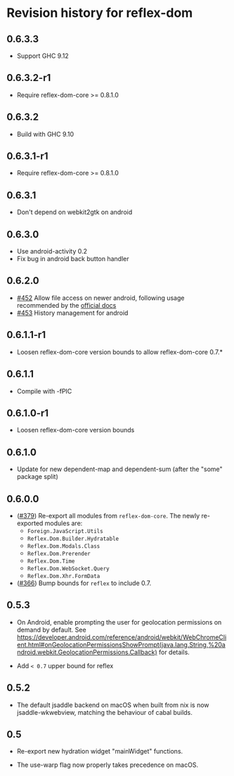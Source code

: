 # Revision history for reflex-dom

## 0.6.3.3

* Support GHC 9.12

## 0.6.3.2-r1

* Require reflex-dom-core >= 0.8.1.0

## 0.6.3.2

* Build with GHC 9.10

## 0.6.3.1-r1

* Require reflex-dom-core >= 0.8.1.0

## 0.6.3.1

* Don't depend on webkit2gtk on android

## 0.6.3.0

* Use android-activity 0.2
* Fix bug in android back button handler

## 0.6.2.0

* [#452](https://github.com/reflex-frp/reflex-dom/pull/452) Allow file access on newer android, following usage recommended by the [official docs](https://developer.android.com/reference/androidx/webkit/WebViewAssetLoader)
* [#453](https://github.com/reflex-frp/reflex-dom/pull/453) History management for android

## 0.6.1.1-r1

* Loosen reflex-dom-core version bounds to allow reflex-dom-core 0.7.*

## 0.6.1.1

* Compile with -fPIC

## 0.6.1.0-r1

* Loosen reflex-dom-core version bounds

## 0.6.1.0

* Update for new dependent-map and dependent-sum (after the "some" package split)

## 0.6.0.0

* ([#379](https://github.com/reflex-frp/reflex-dom/pull/379)) Re-export all modules from `reflex-dom-core`. The newly re-exported modules are:
    * `Foreign.JavaScript.Utils`
    * `Reflex.Dom.Builder.Hydratable`
    * `Reflex.Dom.Modals.Class`
    * `Reflex.Dom.Prerender`
    * `Reflex.Dom.Time`
    * `Reflex.Dom.WebSocket.Query`
    * `Reflex.Dom.Xhr.FormData`
* ([#366](https://github.com/reflex-frp/reflex-dom/pull/366)) Bump bounds for `reflex` to include 0.7.

## 0.5.3

* On Android, enable prompting the user for geolocation
  permissions on demand by default. See
  https://developer.android.com/reference/android/webkit/WebChromeClient.html#onGeolocationPermissionsShowPrompt(java.lang.String,%20android.webkit.GeolocationPermissions.Callback)
  for details.

 * Add `< 0.7` upper bound for reflex

## 0.5.2

* The default jsaddle backend on macOS when built from nix
  is now jsaddle-wkwebview, matching the behaviour of cabal
  builds.

## 0.5

* Re-export new hydration widget "mainWidget" functions.

* The use-warp flag now properly takes precedence on macOS.
